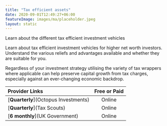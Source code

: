 ```yaml
---
title: "Tax efficient assets"
date: 2020-09-01T12:49:27+06:00
featureImage: images/ma/placeholder.jpeg
layout: static
---
```


Learn about the different tax efficient investment vehicles

Learn about tax efficient investment vehicles for higher net worth investors. Understand the various reliefs and advantages available and whether they are suitable for you.

Regardless of your investment strategy utilising the variety of tax wrappers where applicable can help preserve capital growth from tax charges, especially against an ever-changing economic backdrop.

| Provider Links      | Free or Paid  |  
| :-----------          | :--------------:      |  
| [**Quarterly**](Octopus Investments) | Online | 
| [**Quarterly**](Tax Scouts) | Online | 
| [**6 monthly**](UK Government) | Online | 
  

<br/><br/>






